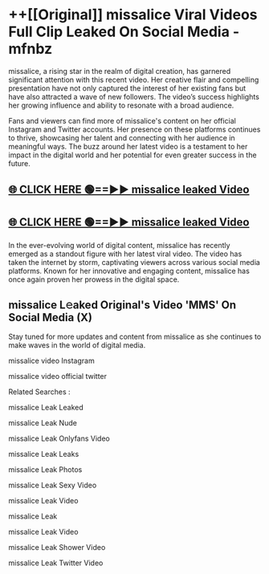 # ++[[Original]] missalice Viral Videos Full Clip Leaked On Social Media - mfnbz<br>

missalice, a rising star in the realm of digital creation, has garnered significant attention with this recent video. Her creative flair and compelling presentation have not only captured the interest of her existing fans but have also attracted a wave of new followers. The video’s success highlights her growing influence and ability to resonate with a broad audience.

Fans and viewers can find more of missalice's content on her official Instagram and Twitter accounts. Her presence on these platforms continues to thrive, showcasing her talent and connecting with her audience in meaningful ways. The buzz around her latest video is a testament to her impact in the digital world and her potential for even greater success in the future.


## [🌐 CLICK HERE 🟢==►► missalice leaked Video ](https://onlyclips.site?title=missalice&ref=git)

## [🌐 CLICK HERE 🟢==►► missalice leaked Video ](https://onlyclips.site?title=missalice&ref=git)


In the ever-evolving world of digital content, missalice has recently emerged as a standout figure with her latest viral video. The video has taken the internet by storm, captivating viewers across various social media platforms. Known for her innovative and engaging content, missalice has once again proven her prowess in the digital space.



## missalice L𝚎aked Original's Video 'MMS' On Social Media (X)


Stay tuned for more updates and content from missalice as she continues to make waves in the world of digital media.

missalice video Instagram

missalice video official twitter


Related Searches :

missalice Leak Leaked

missalice Leak Nude

missalice Leak Onlyfans Video

missalice Leak Leaks

missalice Leak Photos

missalice Leak Sexy Video

missalice Leak Video

missalice Leak

missalice Leak Video

missalice Leak Shower Video

missalice Leak Twitter Video

